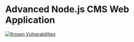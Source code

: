 # Advanced Node.js CMS Web Application

[![Known Vulnerabilities](https://snyk.io/test/npm/name/badge.svg)](https://snyk.io/test/npm/nodejs-cms)
